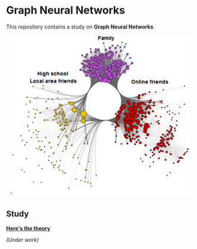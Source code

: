 # Graph Neural Networks

This repository contains a study on __Graph Neural Networks__.

<div align="center">
  <img src="Images/Introduction/Social_Media_Graph.jpg" alt="GNN">
</div>

## Study

__[Here's the theory](1_GNN_Intro.ipynb)__

_(Under work)_